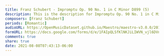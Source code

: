 ```yaml
---
title: Franz Schubert - Impromptu Op. 90 No. 1 in C Minor D899 (5)
description: This is the description for Impromptu Op. 90 No. 1 in C Minor D899 by Franz Schubert
composers: [Franz Schubert]
periods: [Romantic]
audioURL: https://OpenMusicDataset.github.io/Maestro/maestro-v3.0.0/2011/MIDI-Unprocessed_04_R2_2011_MID--AUDIO_R2-D2_02_Track02_wav.midi
formURL: https://docs.google.com/forms/d/e/1FAIpQLSfKlNKJiLIWVN_vjl6DVn1HHR9m0Z6FsmRRpRGVPC38L0U7oA/viewform
comments: true
share: true
date: 2021-08-08T07:43:13-06:00
---
```

